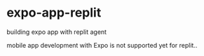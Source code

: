 # expo-app-replit
building expo app with replit agent

mobile app development with Expo is not supported yet for replit..
